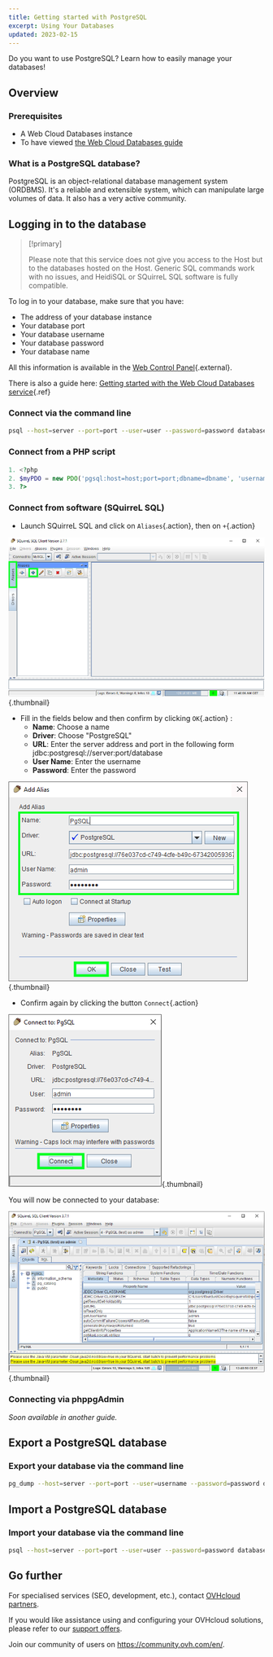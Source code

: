 ```yaml
---
title: Getting started with PostgreSQL
excerpt: Using Your Databases
updated: 2023-02-15
---
```


Do you want to use PostgreSQL? Learn how to easily manage your databases!

## Overview

### Prerequisites

- A Web Cloud Databases instance
- To have viewed [the Web Cloud Databases guide](/pages/web_cloud/web_cloud_databases/starting_with_clouddb)

### What is a PostgreSQL database?
PostgreSQL is an object-relational database management system (ORDBMS). It's a reliable and extensible system, which can manipulate large volumes of data. It also has a very active community.

## Logging in to the database

> [!primary]
>
> Please note that this service does not give you access to the Host but to the databases hosted on the Host. Generic SQL commands work with no issues, and HeidiSQL or SQuirreL SQL software is fully compatible.
> 

To log in to your database, make sure that you have:

- The address of your database instance
- Your database port
- Your database username
- Your database password
- Your database name

All this information is available in the [Web Control Panel](https://www.ovh.com/manager/web/){.external}.

There is also a guide here: [Getting started with the Web Cloud Databases service](/pages/web_cloud/web_cloud_databases/starting_with_clouddb){.ref}

### Connect via the command line

```bash
psql --host=server --port=port --user=user --password=password database_name
```

### Connect from a PHP script

```php
1. <?php
2. $myPDO = new PDO('pgsql:host=host;port=port;dbname=dbname', 'username', 'password');
3. ?>
```

### Connect from software (SQuirreL SQL)
- Launch SQuirreL SQL and click on `Aliases`{.action}, then on `+`{.action}

![launch SQuirreL SQL](images/1.PNG){.thumbnail}

- Fill in the fields below and then confirm by clicking `OK`{.action} :
    - **Name**: Choose a name
    - **Driver**: Choose "PostgreSQL"
    - **URL**: Enter the server address and port in the following form jdbc:postgresql://server:port/database
    - **User Name**: Enter the username
    - **Password**: Enter the password

![config connection](images/2.PNG){.thumbnail}

- Confirm again by clicking the button `Connect`{.action}

![valid connection](images/3.PNG){.thumbnail}

You will now be connected to your database:

![config connection](images/4.PNG){.thumbnail}

### Connecting via phppgAdmin
*Soon available in another guide.*

## Export a PostgreSQL database

### Export your database via the command line

```bash
pg_dump --host=server --port=port --user=username --password=password database_name > database_name.sql
```

## Import a PostgreSQL database

### Import your database via the command line

```bash
psql --host=server --port=port --user=user --password=password database_name < database_name.sql
```

## Go further

For specialised services (SEO, development, etc.), contact [OVHcloud partners](https://partner.ovhcloud.com/en-gb/).

If you would like assistance using and configuring your OVHcloud solutions, please refer to our [support offers](https://www.ovhcloud.com/en-sg/support-levels/).

Join our community of users on <https://community.ovh.com/en/>. 